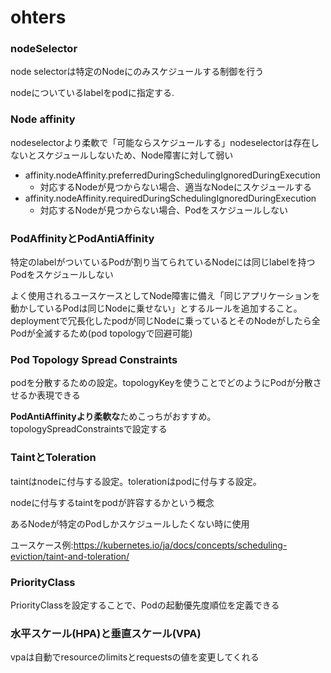 # ohters
### nodeSelector

node selectorは特定のNodeにのみスケジュールする制御を行う

nodeについているlabelをpodに指定する.

### Node affinity

nodeselectorより柔軟で「可能ならスケジュールする」nodeselectorは存在しないとスケジュールしないため、Node障害に対して弱い

- affinity.nodeAffinity.preferredDuringSchedulingIgnoredDuringExecution
    - 対応するNodeが見つからない場合、適当なNodeにスケジュールする
- affinity.nodeAffinity.requiredDuringSchedulingIgnoredDuringExecution
    - 対応するNodeが見つからない場合、Podをスケジュールしない

### PodAffinityとPodAntiAffinity

特定のlabelがついているPodが割り当てられているNodeには同じlabelを持つPodをスケジュールしない

よく使用されるユースケースとしてNode障害に備え「同じアプリケーションを動かしているPodは同じNodeに乗せない」とするルールを追加すること。deploymentで冗長化したpodが同じNodeに乗っているとそのNodeがしたら全Podが全滅するため(pod topologyで回避可能)

### Pod Topology Spread Constraints

podを分散するための設定。topologyKeyを使うことでどのようにPodが分散させるか表現できる

**PodAntiAffinityより柔軟な**ためこっちがおすすめ。topologySpreadConstraintsで設定する

### TaintとToleration

taintはnodeに付与する設定。tolerationはpodに付与する設定。

nodeに付与するtaintをpodが許容するかという概念

あるNodeが特定のPodしかスケジュールしたくない時に使用

ユースケース例:https://kubernetes.io/ja/docs/concepts/scheduling-eviction/taint-and-toleration/

### PriorityClass

PriorityClassを設定することで、Podの起動優先度順位を定義できる

### 水平スケール(HPA)と垂直スケール(VPA)

vpaは自動でresourceのlimitsとrequestsの値を変更してくれる
